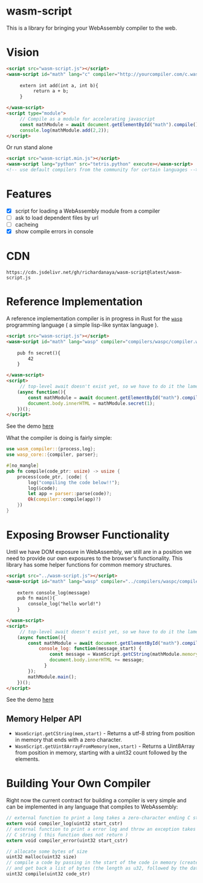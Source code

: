 # wasm-script

This is a library for bringing your WebAssembly compiler to the web.

# Vision

```html
<script src="wasm-script.js"></script>
<wasm-script id="math" lang="c" compiler="http://yourcompiler.com/c.wasm">
     
     extern int add(int a, int b){
          return a + b;
     }  

</wasm-script>
<script type="module">
     // Compile as a module for accelerating javascript
     const mathModule = await document.getElementById("math").compile();
     console.log(mathModule.add(2,2));
</script>
```

Or run stand alone

```html
<script src="wasm-script.min.js"></script>
<wasm-script lang="python" src="tetris.python" execute></wasm-script>
<!-- use default compilers from the community for certain languages -->
```

# Features

- [x] script for loading a WebAssembly module from a compiler
- [ ] ask to load dependent files by url
- [ ] cacheing
- [x] show compile errors in console

# CDN 

```
https://cdn.jsdelivr.net/gh/richardanaya/wasm-script@latest/wasm-script.js
```

# Reference Implementation

A reference implementation compiler is in progress in Rust for the [`wasp`](https://github.com/wasplang/wasp) programming language ( a simple lisp-like syntax language ).

```html
<script src="wasm-script.js"></script>
<wasm-script id="math" lang="wasp" compiler="compilers/waspc/compiler.wasm">
     
    pub fn secret(){
        42
    }

</wasm-script>
<script>
     // top-level await doesn't exist yet, so we have to do it the lame way
    (async function(){
        const mathModule = await document.getElementById("math").compile();
        document.body.innerHTML = mathModule.secret(1);
    })();
</script>
```

See the demo [here](https://richardanaya.github.io/wasm-script/examples/demo.html)

What the compiler is doing is fairly simple:

```rust
use wasm_compiler::{process,log};
use wasp_core::{compiler, parser};

#[no_mangle]
pub fn compile(code_ptr: usize) -> usize {
    process(code_ptr, |code| {
        log("compiling the code below!!");
        log(&code);
        let app = parser::parse(code)?;
        Ok(compiler::compile(app)?)
    })
}
```

# Exposing Browser Functionality

Until we have DOM exposure in WebAssembly, we still are in a position we need to provide our own exposures to the browser's functionality. This library has some helper functions
for common memory structures.


```html
<script src="../wasm-script.js"></script>
<wasm-script id="math" lang="wasp" compiler="../compilers/waspc/compiler.wasm">
     
    extern console_log(message)
    pub fn main(){
        console_log("hello world!")
    }

</wasm-script>
<script>
     // top-level await doesn't exist yet, so we have to do it the lame way
    (async function(){
        const mathModule = await document.getElementById("math").compile({
            console_log: function(message_start) {
                const message = WasmScript.getCString(mathModule.memory,message_start)
                document.body.innerHTML += message;
              }
        });
        mathModule.main();
    })();
</script>
```

See the demo [here](https://richardanaya.github.io/wasm-script/examples/helloworld.html)

## Memory Helper API

* `WasmScript.getCString(mem,start)` - Returns a utf-8 string from position in memory that ends with a zero character.
* `WasmScript.getUint8ArrayFromMemory(mem,start)` - Returns a Uint8Array from position in memory, starting with a uint32 count followed by the elements.

# Building Your Own Compiler

Right now the current contract for building a compiler is very simple and can be implemented in any language that compiles to WebAssembly:

```rust
// external function to print a long takes a zero-character ending C string
extern void compiler_log(uint32 start_cstr)
// external function to print a error log and throw an exception takes a zero-character ending
// C string ( this function does not return )
extern void compiler_error(uint32 start_cstr)

// allocate some bytes of size
uint32 malloc(uint32 size)
// compile a code by passing in the start of the code in memory (created using malloc above). 
// and get back a list of bytes (the length as u32, followed by the data)
uint32 compile(uint32 code_str)
```

